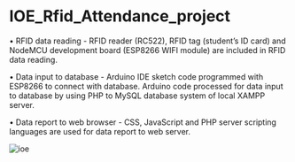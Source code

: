 # IOE_Rfid_Attendance_project

•	RFID data reading - RFID reader (RC522), RFID tag (student’s ID card) and NodeMCU development board (ESP8266 WIFI module) are included in RFID data reading. 

•	Data input to database - Arduino IDE sketch code programmed with ESP8266 to connect with database. Arduino code processed for data input to database by using PHP to MySQL database system of local XAMPP server. 

•	Data report to web browser - CSS, JavaScript and PHP server scripting languages are used for data report to web server.

![ioe](https://user-images.githubusercontent.com/62231268/163562173-d0d40970-f1c9-4486-8a15-f4b8e33e29df.PNG)
